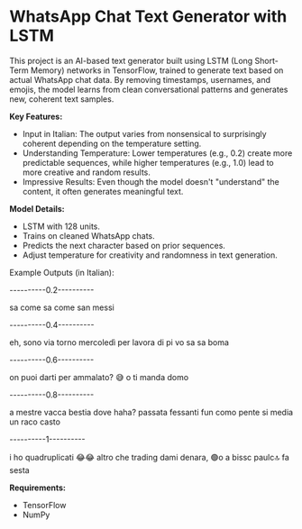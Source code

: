 # WhatsApp Chat Text Generator with LSTM
This project is an AI-based text generator built using LSTM (Long Short-Term Memory) networks in TensorFlow, trained to generate text based on actual WhatsApp chat data. By removing timestamps, usernames, and emojis, the model learns from clean conversational patterns and generates new, coherent text samples.

**Key Features:**
* Input in Italian: The output varies from nonsensical to surprisingly coherent depending on the temperature setting.
* Understanding Temperature: Lower temperatures (e.g., 0.2) create more predictable sequences, while higher temperatures (e.g., 1.0) lead to more creative and random results.
* Impressive Results: Even though the model doesn't "understand" the content, it often generates meaningful text.
  
**Model Details:**
* LSTM with 128 units.
* Trains on cleaned WhatsApp chats.
* Predicts the next character based on prior sequences.
* Adjust temperature for creativity and randomness in text generation.

Example Outputs (in Italian):

----------0.2----------

sa come sa come san messi

----------0.4----------

eh, sono via torno mercoledì per lavora di pi vo sa sa boma

----------0.6----------

on puoi darti per ammalato? 😅 o ti manda domo

----------0.8----------

a mestre vacca bestia dove haha? passata fessanti fun como pente si media un raco casto

----------1----------

i ho quadruplicati 😂😂 altro che trading dami denara, 🟢o a bissc paulc🔝 fa sesta

**Requirements:**
* TensorFlow
* NumPy


